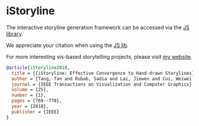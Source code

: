 # iStoryline

The interactive storyline generation framework can be accessed via the [JS library](https://github.com/tangtan/istoryline).

We appreciate your citation when using the [JS lib](https://github.com/tangtan/istoryline).

For more interesting vis-based storytelling projects, please visit [my website](http://www.tantang.org).

```bib
@article{iStoryline2018,
  title = {{iStoryline: Effective Convergence to Hand-drawn Storylines}},
  author = {Tang, Tan and Rubab, Sadia and Lai, Jiewen and Cui, Weiwei and Yu, Lingyun and Wu, Yingcai},
  journal = {IEEE Transactions on Visualization and Computer Graphics},
  volume = {25},
  number = {1},
  pages = {769--778},
  year = {2018},
  publisher = {IEEE}
}
```
